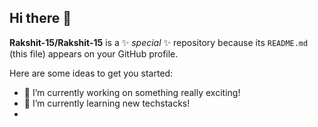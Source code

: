 ## Hi there 👋


**Rakshit-15/Rakshit-15** is a ✨ _special_ ✨ repository because its `README.md` (this file) appears on your GitHub profile.

Here are some ideas to get you started:

- 🔭 I’m currently working on something really exciting!
- 🌱 I’m currently learning new techstacks!
-
